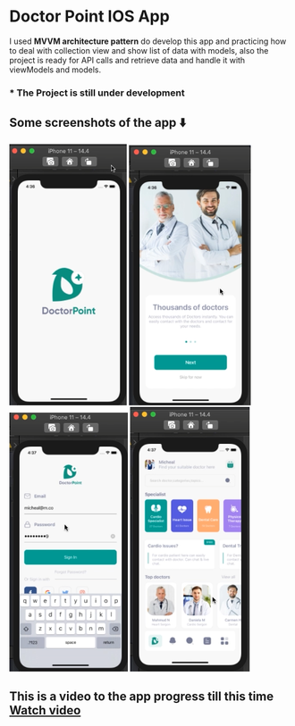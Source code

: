 
# Doctor Point IOS App
I used **MVVM architecture pattern** do develop this app and practicing how to deal with collection view and show list of data with models, also the project is ready for API calls and retrieve data and handle it with viewModels and models.
### * The Project is still under development
## Some screenshots of the app ⬇️


![](https://github.com/micheal1hany/DoctorPoint/blob/micheal1hany-screenshots/screenshots/01.png?raw=true)
![](https://github.com/micheal1hany/DoctorPoint/blob/micheal1hany-screenshots/screenshots/02.png?raw=true)
![](https://github.com/micheal1hany/DoctorPoint/blob/micheal1hany-screenshots/screenshots/03.png?raw=true)
![](https://github.com/micheal1hany/DoctorPoint/blob/micheal1hany-screenshots/screenshots/04.png?raw=true)


## This is a video to the app progress till this time [Watch video](https://www.linkedin.com/posts/micheal-hany_ios-egypt-odc-activity-6958825666641313792-6ExU?utm_source=linkedin_share&utm_medium=member_desktop_web)




  
